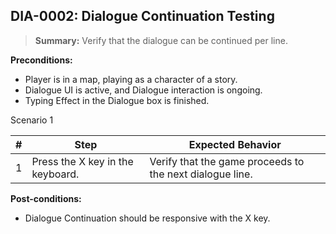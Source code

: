 ## **DIA-0002:** Dialogue Continuation Testing  

> **Summary:** Verify that the dialogue can be continued per line.  <br>

**Preconditions:** 

- Player is in a map, playing as a character of a story.
- Dialogue UI is active, and Dialogue interaction is ongoing.
- Typing Effect in the Dialogue box is finished.

Scenario 1 

 | \# | Step | Expected Behavior | 
 |----|------|-------------------| 
 |  1 |   Press the X key in the keyboard.    | Verify that the game proceeds to the next dialogue line.   | 

**Post-conditions:**  

 - Dialogue Continuation should be responsive with the X key.
